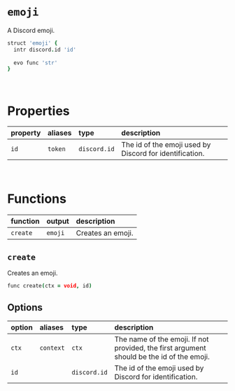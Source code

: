 # `emoji`

A Discord emoji.

```coffee
struct 'emoji' {
  intr discord.id 'id'
  
  evo func 'str'
}
```

<br>

# Properties

| property | aliases | type | description |
| :------- | :------ | :--- | :---------- |
| `id` | `token` | `discord.id` | The id of the emoji used by Discord for identification. |

<br>

# Functions

| function | output | description |
| :------- | :----- | :---------- |
| `create` | `emoji` | Creates an emoji. |


## `create`

Creates an emoji.

```coffee
func create(ctx = void, id)
```

## Options

| option | aliases | type | description |
| :----- | :------ | :--- | :---------- |
| `ctx` | `context` | `ctx` | The name of the emoji. If not provided, the first argument should be the id of the emoji. |
| `id` | | `discord.id` | The id of the emoji used by Discord for identification. |
